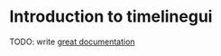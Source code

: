 # Introduction to timelinegui

TODO: write [great documentation](http://jacobian.org/writing/what-to-write/)
